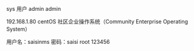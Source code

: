 sys 用户   admin  admin

192.168.1.80 centOS  社区企业操作系统（Community Enterprise Operating System）


用户名：saisinms 密码：saisi
root 123456